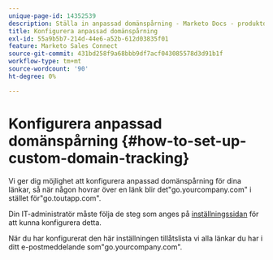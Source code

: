 ```yaml
---
unique-page-id: 14352539
description: Ställa in anpassad domänspårning - Marketo Docs - produktdokumentation
title: Konfigurera anpassad domänspårning
exl-id: 55a9b5b7-214d-44e6-a52b-612d03835f01
feature: Marketo Sales Connect
source-git-commit: 431bd258f9a68bbb9df7acf043085578d3d91b1f
workflow-type: tm+mt
source-wordcount: '90'
ht-degree: 0%

---
```


# Konfigurera anpassad domänspårning {#how-to-set-up-custom-domain-tracking}

Vi ger dig möjlighet att konfigurera anpassad domänspårning för dina länkar, så när någon hovrar över en länk blir det&quot;go.yourcompany.com&quot; i stället för&quot;go.toutapp.com&quot;.

Din IT-administratör måste följa de steg som anges på [inställningssidan](https://toutapp.com/custom_tracking_domain) för att kunna konfigurera detta.

När du har konfigurerat den här inställningen tillåtslista vi alla länkar du har i ditt e-postmeddelande som&quot;go.yourcompany.com&quot;.
